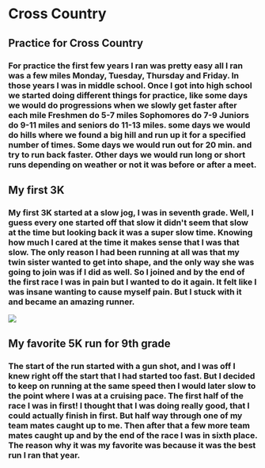# Cross Country
## Practice for Cross Country
### For practice the first few years I ran was pretty easy all I ran was a few miles Monday, Tuesday, Thursday and Friday. In those years I was in middle school. Once I got into high school we started doing different things for practice, like some days we would do progressions when we slowly get faster after each mile Freshmen do 5-7 miles Sophomores do 7-9 Juniors do 9-11 miles and seniors do 11-13 miles. some days we would do hills where we found a big hill and run up it for a specified number of times. Some days we would run out for 20 min. and try to run back faster. Other days we would run long or short runs depending on weather or not it was before or after a meet.
## My first 3K 
### My first 3K started at a slow jog, I was in seventh grade. Well, I guess every one started off that slow it didn't seem that slow at the time but looking back it was a super slow time. Knowing how much I cared at the time it makes sense that I was that slow. The only reason I had been running at all was that my twin sister wanted to get into shape, and the only way she was going to join was if I did as well. So I joined and by the end of the first race I was in pain but I wanted to do it again. It felt like I was insane wanting to cause myself pain. But I stuck with it and became an amazing runner.

<img src='http://cdnak1.psbin.com/img/mw=1100/cr=n/d=ej0f9/xdvch84j6uj8r7wf.jpg'/>

## My favorite 5K run for 9th grade
### The start of the run started with a gun shot, and I was off I knew right off the start that I had started too fast. But I decided to keep on running at the same speed then I would later slow to the point where I was at a cruising pace. The first half of the race I was in first! I thought that I was doing really good, that I could actually finish in first. But half way through one of my team mates caught up to me. Then after that a few more team mates caught up and by the end of the race I was in sixth place. The reason why it was my favorite was because it was the best run I ran that year.
